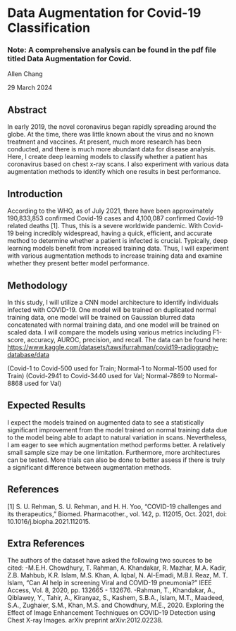 # Data Augmentation for Covid-19 Classification

### Note: A comprehensive analysis can be found in the pdf file titled Data Augmentation for Covid. 

Allen Chang


29 March 2024

## Abstract

In early 2019, the novel coronavirus began rapidly spreading around the globe. At the 
time, there was little known about the virus and no known treatment and vaccines. At present, 
much more research has been conducted, and there is much more abundant data for disease 
analysis. Here, I create deep learning models to classify whether a patient has coronavirus based 
on chest x-ray scans. I also experiment with various data augmentation methods to identify 
which one results in best performance. 

## Introduction

According to the WHO, as of July 2021, there have been approximately 190,833,853 
confirmed Covid-19 cases and 4,100,087 confirmed Covid-19 related deaths [1]. Thus, this is a 
severe worldwide pandemic. With Covid-19 being incredibly widespread, having a quick, 
efficient, and accurate method to determine whether a patient is infected is crucial. Typically,
deep learning models benefit from increased training data. Thus, I will experiment with various 
augmentation methods to increase training data and examine whether they present better model 
performance. 

## Methodology


In this study, I will utilize a CNN model architecture to identify individuals infected with 
COVID-19. One model will be trained on duplicated normal training data, one model will be 
trained on Gaussian blurred data concatenated with normal training data, and one model will be 
trained on scaled data. I will compare the models using various metrics including F1-score, 
accuracy, AUROC, precision, and recall. 
The data can be found here: https://www.kaggle.com/datasets/tawsifurrahman/covid19-radiography-database/data

(Covid-1 to Covid-500 used for Train; Normal-1 to Normal-1500 used for Train)
(Covid-2941 to Covid-3440 used for Val; Normal-7869 to Normal-8868 used for Val)

## Expected Results

I expect the models trained on augmented data to see a statistically significant 
improvement from the model trained on normal training data due to the model being able to 
adapt to natural variation in scans. Nevertheless, I am eager to see which augmentation method
performs better. 
A relatively small sample size may be one limitation. Furthermore, more architectures 
can be tested. More trials can also be done to better assess if there is truly a significant difference 
between augmentation methods. 

## References


[1]	S. U. Rehman, S. U. Rehman, and H. H. Yoo, “COVID-19 challenges and its therapeutics,” Biomed. Pharmacother., vol. 142, p. 112015, Oct. 2021, doi: 10.1016/j.biopha.2021.112015.


## Extra References


The authors of the dataset have asked the following two sources to be cited:
-M.E.H. Chowdhury, T. Rahman, A. Khandakar, R. Mazhar, M.A. Kadir, Z.B. Mahbub, K.R. Islam, M.S. Khan, A. Iqbal, N. Al-Emadi, M.B.I. Reaz, M. T. Islam, “Can AI help in screening Viral and COVID-19 pneumonia?” IEEE Access, Vol. 8, 2020, pp. 132665 - 132676.
-Rahman, T., Khandakar, A., Qiblawey, Y., Tahir, A., Kiranyaz, S., Kashem, S.B.A., Islam, M.T., Maadeed, S.A., Zughaier, S.M., Khan, M.S. and Chowdhury, M.E., 2020. Exploring the Effect of Image Enhancement Techniques on COVID-19 Detection using Chest X-ray Images. arXiv preprint arXiv:2012.02238.



